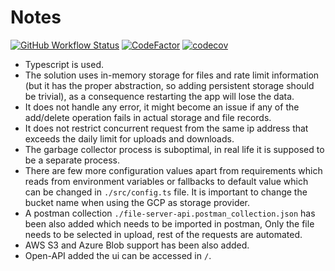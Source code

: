 # Notes
[![GitHub Workflow Status](https://img.shields.io/github/workflow/status/kazimanzurrashid/file-server/CI)](https://github.com/kazimanzurrashid/file-server/actions)
[![CodeFactor](https://www.codefactor.io/repository/github/kazimanzurrashid/file-server/badge)](https://www.codefactor.io/repository/github/kazimanzurrashid/file-server)
[![codecov](https://codecov.io/gh/kazimanzurrashid/file-server/branch/main/graph/badge.svg?token=D96CP60SL3)](https://codecov.io/gh/kazimanzurrashid/file-server)

- Typescript is used.
- The solution uses in-memory storage for files and rate limit information (but it has the proper abstraction, so adding persistent storage should be trivial), as a consequence restarting the app will lose the data.
- It does not handle any error, it might become an issue if any of the add/delete operation fails in actual storage and file records.
- It does not restrict concurrent request from the same ip address that exceeds the daily limit for uploads and downloads.
- The garbage collector process is suboptimal, in real life it is supposed to be a separate process.
- There are few more configuration values apart from requirements which reads from environment variables or fallbacks to default value which can be changed in `./src/config.ts` file. It is important to change the bucket name when using the GCP as storage provider.
- A postman collection `./file-server-api.postman_collection.json` has been also added which needs to be imported in postman, Only the file needs to be selected in upload, rest of the requests are automated.
- AWS S3 and Azure Blob support has been also added.
- Open-API added the ui can be accessed in `/`.
